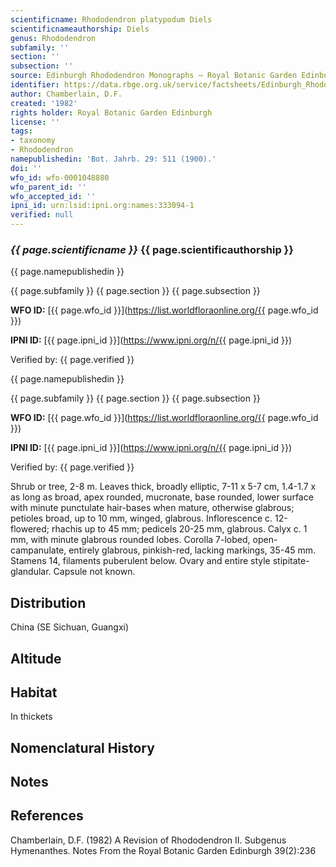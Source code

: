 ```yaml
---
scientificname: Rhododendron platypodum Diels
scientificnameauthorship: Diels
genus: Rhododendron
subfamily: ''
section: ''
subsection: ''
source: Edinburgh Rhododendron Monographs – Royal Botanic Garden Edinburgh
identifier: https://data.rbge.org.uk/service/factsheets/Edinburgh_Rhododendron_Monographs.xhtml
author: Chamberlain, D.F.
created: '1982'
rights holder: Royal Botanic Garden Edinburgh
license: ''
tags:
- taxonomy
- Rhododendron
namepublishedin: 'Bot. Jahrb. 29: 511 (1900).'
doi: ''
wfo_id: wfo-0001048880
wfo_parent_id: ''
wfo_accepted_id: ''
ipni_id: urn:lsid:ipni.org:names:333094-1
verified: null
---
```

### _{{ page.scientificname }}_ {{ page.scientificauthorship }}
 {{ page.namepublishedin }}

{{ page.subfamily }} {{ page.section }} {{ page.subsection }}

**WFO ID:** [{{ page.wfo_id }}](https://list.worldfloraonline.org/{{ page.wfo_id }})

**IPNI ID:** [{{ page.ipni_id }}](https://www.ipni.org/n/{{ page.ipni_id }})

Verified by: {{ page.verified }}

 {{ page.namepublishedin }}

{{ page.subfamily }} {{ page.section }} {{ page.subsection }}

**WFO ID:** [{{ page.wfo_id }}](https://list.worldfloraonline.org/{{ page.wfo_id }})

**IPNI ID:** [{{ page.ipni_id }}](https://www.ipni.org/n/{{ page.ipni_id }})

Verified by: {{ page.verified }}



Shrub or tree, 2-8 m. Leaves thick, broadly elliptic, 7-11 x 5-7 cm, 1.4-1.7 x as long as broad, apex rounded, mucronate, base rounded, lower surface with minute punctulate hair-bases when mature, otherwise glabrous; petioles broad, up to 10 mm, winged, glabrous. Inflorescence c. 12-flowered; rhachis up to 45 mm; pedicels 20-25 mm, glabrous. Calyx c. 1 mm, with minute glabrous rounded lobes. Corolla 7-lobed, open-campanulate, entirely glabrous, pinkish-red, lacking markings, 35-45 mm. Stamens 14, filaments puberulent below. Ovary and entire style stipitate-glandular. Capsule not known.

## Distribution
China (SE Sichuan, Guangxi)

## Altitude


## Habitat
In thickets

## Nomenclatural History

                       
## Notes


## References

Chamberlain, D.F. (1982) A Revision of Rhododendron II. Subgenus Hymenanthes. Notes From the Royal Botanic Garden Edinburgh 39(2):236
